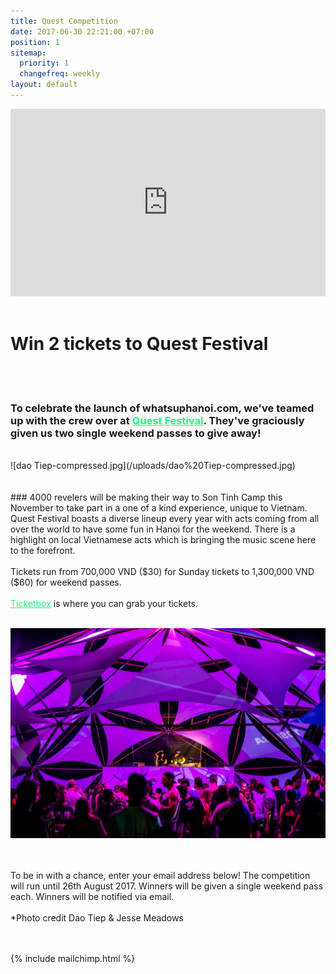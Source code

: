 ```yaml
---
title: Quest Competition
date: 2017-06-30 22:21:00 +07:00
position: 1
sitemap:
  priority: 1
  changefreq: weekly
layout: default
---
```


<iframe width="100%" height="300" src="https://www.youtube.com/embed/KtqqZfscEPY" frameborder="0" allowfullscreen></iframe>


<br>
<br>

# Win 2 tickets to Quest Festival


<br>
<br>


### To celebrate the launch of whatsuphanoi.com, we've teamed up with the crew over at <a href="http://questfestival.net/" style="color: #1df67f">Quest Festival</a>. They've graciously given us two single weekend passes to give away!
<br>
  ![dao Tiep-compressed.jpg](/uploads/dao%20Tiep-compressed.jpg)  
<br>
<br>
<br>
### 4000 revelers will be making their way to Son Tinh Camp this November to take part in a one of a kind experience, unique to Vietnam. Quest Festival boasts a diverse lineup every year with acts coming from all over the world to have some fun in Hanoi for the weekend. There is a highlight on local Vietnamese acts which is bringing the music scene here to the forefront.<br><br>Tickets run from 700,000 VND ($30) for Sunday tickets to 1,300,000 VND ($60) for weekend passes.<br><br><a href="https://ticketbox.vn/quest-festival/" style="color: #1df67f">Ticketbox</a> is where you can grab your tickets.

<br>
<br>

![Jesse Meadows-compressed.jpg](/uploads/Jesse%20Meadows-compressed.jpg)
<br>
<br>
<br>

To be in with a chance, enter your email address below! The competition will run until 26th August 2017. Winners will be given a single weekend pass each. Winners will be notified via email.<br>
<br>
*Photo credit Dao Tiep & Jesse Meadows
<br>
<br>
<br>

{% include mailchimp.html %}
